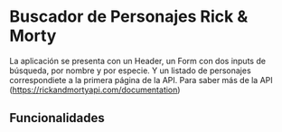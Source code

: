 # Buscador de Personajes Rick & Morty

La aplicación se presenta con un Header, un Form con dos inputs de búsqueda, por nombre y por especie. Y un listado
de personajes correspondiete a la primera página de la API. Para saber más de la API (https://rickandmortyapi.com/documentation)

## Funcionalidades
